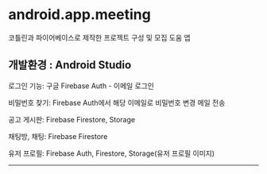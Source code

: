 # android.app.meeting
코틀린과 파이어베이스로 제작한 프로젝트 구성 및 모집 도움 앱

개발환경 : Android Studio
----

로그인 기능: 구글 Firebase Auth - 이메일 로그인

비밀번호 찾기: Firebase Auth에서 해당 이메일로 비밀번호 변경 메일 전송

공고 게시판: Firebase Firestore, Storage

채팅방, 채팅: Firebase Firestore

유저 프로필: Firebase Auth, Firestore, Storage(유저 프로필 이미지)

----
